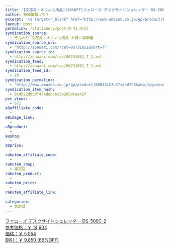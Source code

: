 ```yaml
---
title: '[文房具・オフィス用品](66%OFF)フェローズ デスクサイドシュレッダー DS-500C-2 ￥5,054'
author: 特価情報ツウ！
excerpt: '<a target="_blank" href="http://www.amazon.co.jp/gp/product/B003ZLX7LK?ie=UTF8&amp;tag=zonwari-22&amp;linkCode=as2&amp;camp=247&amp;creative=7399&amp;creativeASIN=B003ZLX7LK"><img src="http://ecx.images-amazon.com/images/I/41pIe4Tab0L._SL100_.jpg"><br>&#12501;&#12455;&#12525;&#12540;&#12474; &#12487;&#12473;&#12463;&#12469;&#12452;&#12489;&#12471;&#12517;&#12524;&#12483;&#12480;&#12540; DS-500C-2<br>&#21442;&#32771;&#20385;&#26684;&#65306;&#65509; 14,904<br>&#20385;&#26684;&#65306;&#65509; 5,054<br>&#21106;&#24341;&#65306;&#65509; 9,850 (66%OFF)</a>'
layout: post
permalink: /stationery/post-0-41.html
syndication_source:
  - ぞんわり 文房具・オフィス用品 お買い得新着
syndication_source_uri:
  - 'http://zonwari.com/?cat=86731051&sort=T'
syndication_source_id:
  - http://zonwari.com/rss/86731051_T_1.xml
syndication_feed:
  - http://zonwari.com/rss/86731051_T_1.xml
syndication_feed_id:
  - 20
syndication_permalink:
  - 'http://www.amazon.co.jp/gp/product/B003ZLX7LK?ie=UTF8&amp;tag=zonwari-22&amp;linkCode=as2&amp;camp=247&amp;creative=7399&amp;creativeASIN=B003ZLX7LK'
syndication_item_hash:
  - 0cdb22d0bdf47adeb36c5e265dcea42f
pvc_views:
  - 671
a8affiliate_code:
  - 
a8image_link:
  - 
a8product:
  - 
a8shop:
  - 
a8price:
  - 
rakuten_affiliate_code:
  - 
rakuten_shop:
  - 楽天店
rakuten_product:
  - 
rakuten_price:
  - 
rakuten_affiliate_link:
  - 
categories:
  - 文房具
---
```

[<img src='http://i2.wp.com/ecx.images-amazon.com/images/I/41pIe4Tab0L._SL150_.jpg?w=546' title="" alt="" data-recalc-dims="1" />  
フェローズ デスクサイドシュレッダー DS-500C-2  
参考価格：￥ 14,904  
価格：￥ 5,054  
割引：￥ 9,850 (66%OFF)][1]

 [1]: http://www.amazon.co.jp/gp/product/B003ZLX7LK?ie=UTF8&#038;tag=tokkajohotsu-22&#038;linkCode=as2&#038;camp=247&#038;creative=7399&#038;creativeASIN=B003ZLX7LK